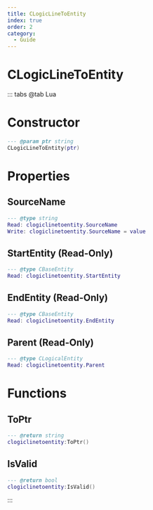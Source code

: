 ```yaml
---
title: CLogicLineToEntity
index: true
order: 2
category:
  - Guide
---
```


# CLogicLineToEntity

::: tabs
@tab Lua
# Constructor
```lua
--- @param ptr string
CLogicLineToEntity(ptr)
```
# Properties
## SourceName 
```lua
--- @type string
Read: clogiclinetoentity.SourceName
Write: clogiclinetoentity.SourceName = value
```
## StartEntity (Read-Only)
```lua
--- @type CBaseEntity
Read: clogiclinetoentity.StartEntity
```
## EndEntity (Read-Only)
```lua
--- @type CBaseEntity
Read: clogiclinetoentity.EndEntity
```
## Parent (Read-Only)
```lua
--- @type CLogicalEntity
Read: clogiclinetoentity.Parent
```
# Functions
## ToPtr
```lua
--- @return string
clogiclinetoentity:ToPtr()
```
## IsValid
```lua
--- @return bool
clogiclinetoentity:IsValid()
```

:::